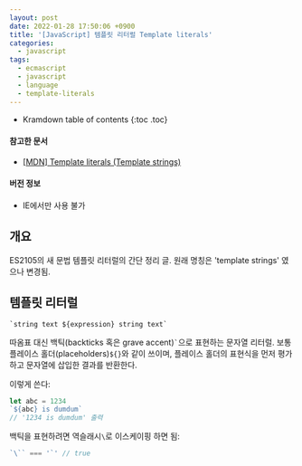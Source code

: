 ```yaml
---
layout: post
date: 2022-01-28 17:50:06 +0900
title: '[JavaScript] 템플릿 리터럴 Template literals'
categories:
  - javascript
tags:
  - ecmascript
  - javascript
  - language
  - template-literals
---
```


* Kramdown table of contents
{:toc .toc}

#### 참고한 문서

- [\[MDN\] Template literals (Template strings)](https://developer.mozilla.org/en-US/docs/Web/JavaScript/Reference/Template_literals)

#### 버전 정보

- IE에서만 사용 불가

## 개요

ES2105의 새 문법 템플릿 리터럴의 간단 정리 글. 원래 명칭은 'template strings' 였으나 변경됨.

## 템플릿 리터럴

```
`string text ${expression} string text`
```

따옴표 대신 백틱(backticks 혹은 grave accent)``` ` ```으로 표현하는 문자열 리터럴. 보통 플레이스 홀더(placeholders)`${}`와 같이 쓰이며, 플레이스 홀더의 표현식을 먼저 평가하고 문자열에 삽입한 결과를 반환한다.

이렇게 쓴다:

```js
let abc = 1234
`${abc} is dumdum`
// '1234 is dumdum' 출력
```

백틱을 표현하려면 역슬래시`\`로 이스케이핑 하면 됨:

```js
`\`` === '`' // true
```
